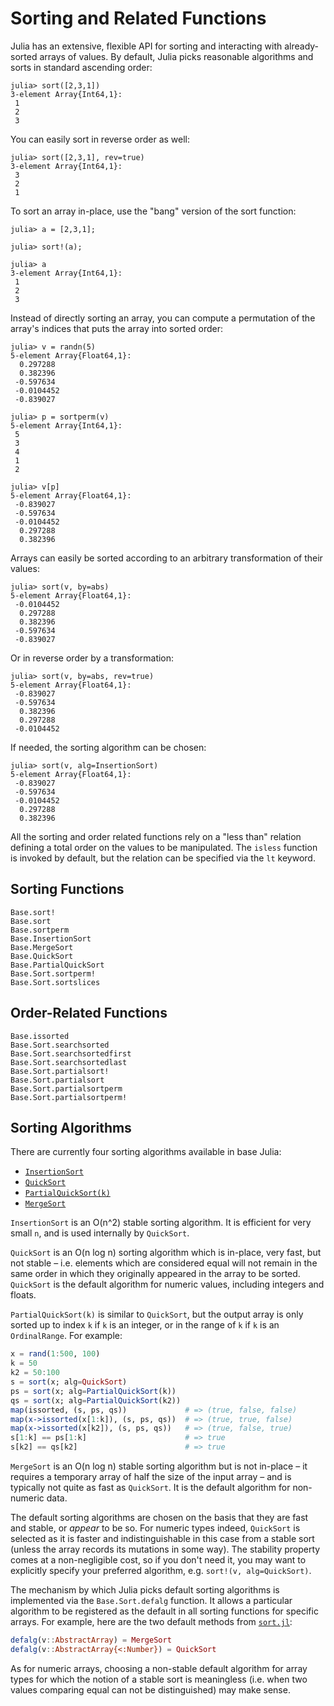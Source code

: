 # Sorting and Related Functions

Julia has an extensive, flexible API for sorting and interacting with already-sorted arrays of values. By default, Julia picks reasonable algorithms and sorts in standard ascending order:

```jldoctest
julia> sort([2,3,1])
3-element Array{Int64,1}:
 1
 2
 3
```

You can easily sort in reverse order as well:

```jldoctest
julia> sort([2,3,1], rev=true)
3-element Array{Int64,1}:
 3
 2
 1
```

To sort an array in-place, use the "bang" version of the sort function:

```jldoctest
julia> a = [2,3,1];

julia> sort!(a);

julia> a
3-element Array{Int64,1}:
 1
 2
 3
```

Instead of directly sorting an array, you can compute a permutation of the array's indices that puts the array into sorted order:

```julia-repl
julia> v = randn(5)
5-element Array{Float64,1}:
  0.297288
  0.382396
 -0.597634
 -0.0104452
 -0.839027

julia> p = sortperm(v)
5-element Array{Int64,1}:
 5
 3
 4
 1
 2

julia> v[p]
5-element Array{Float64,1}:
 -0.839027
 -0.597634
 -0.0104452
  0.297288
  0.382396
```

Arrays can easily be sorted according to an arbitrary transformation of their values:

```julia-repl
julia> sort(v, by=abs)
5-element Array{Float64,1}:
 -0.0104452
  0.297288
  0.382396
 -0.597634
 -0.839027
```

Or in reverse order by a transformation:

```julia-repl
julia> sort(v, by=abs, rev=true)
5-element Array{Float64,1}:
 -0.839027
 -0.597634
  0.382396
  0.297288
 -0.0104452
```

If needed, the sorting algorithm can be chosen:

```julia-repl
julia> sort(v, alg=InsertionSort)
5-element Array{Float64,1}:
 -0.839027
 -0.597634
 -0.0104452
  0.297288
  0.382396
```

All the sorting and order related functions rely on a "less than" relation defining a total order on the values to be manipulated. The `isless` function is invoked by default, but the relation can be specified via the `lt` keyword.

## Sorting Functions

```@docs
Base.sort!
Base.sort
Base.sortperm
Base.InsertionSort
Base.MergeSort
Base.QuickSort
Base.PartialQuickSort
Base.Sort.sortperm!
Base.Sort.sortslices
```

## Order-Related Functions

```@docs
Base.issorted
Base.Sort.searchsorted
Base.Sort.searchsortedfirst
Base.Sort.searchsortedlast
Base.Sort.partialsort!
Base.Sort.partialsort
Base.Sort.partialsortperm
Base.Sort.partialsortperm!
```

## Sorting Algorithms

There are currently four sorting algorithms available in base Julia:

* [`InsertionSort`](@ref)
* [`QuickSort`](@ref)
* [`PartialQuickSort(k)`](@ref)
* [`MergeSort`](@ref)

`InsertionSort` is an O(n^2) stable sorting algorithm. It is efficient for very small `n`, and is used internally by `QuickSort`.

`QuickSort` is an O(n log n) sorting algorithm which is in-place, very fast, but not stable – i.e. elements which are considered equal will not remain in the same order in which they originally appeared in the array to be sorted. `QuickSort` is the default algorithm for numeric values, including integers and floats.

`PartialQuickSort(k)` is similar to `QuickSort`, but the output array is only sorted up to index `k` if `k` is an integer, or in the range of `k` if `k` is an `OrdinalRange`. For example:

```julia
x = rand(1:500, 100)
k = 50
k2 = 50:100
s = sort(x; alg=QuickSort)
ps = sort(x; alg=PartialQuickSort(k))
qs = sort(x; alg=PartialQuickSort(k2))
map(issorted, (s, ps, qs))             # => (true, false, false)
map(x->issorted(x[1:k]), (s, ps, qs))  # => (true, true, false)
map(x->issorted(x[k2]), (s, ps, qs))   # => (true, false, true)
s[1:k] == ps[1:k]                      # => true
s[k2] == qs[k2]                        # => true
```

`MergeSort` is an O(n log n) stable sorting algorithm but is not in-place – it requires a temporary array of half the size of the input array – and is typically not quite as fast as `QuickSort`. It is the default algorithm for non-numeric data.

The default sorting algorithms are chosen on the basis that they are fast and stable, or *appear* to be so. For numeric types indeed, `QuickSort` is selected as it is faster and indistinguishable in this case from a stable sort (unless the array records its mutations in some way). The stability property comes at a non-negligible cost, so if you don't need it, you may want to explicitly specify your preferred algorithm, e.g. `sort!(v, alg=QuickSort)`.

The mechanism by which Julia picks default sorting algorithms is implemented via the `Base.Sort.defalg` function. It allows a particular algorithm to be registered as the default in all sorting functions for specific arrays. For example, here are the two default methods from [`sort.jl`](https://github.com/JuliaLang/julia/blob/master/base/sort.jl):

```julia
defalg(v::AbstractArray) = MergeSort
defalg(v::AbstractArray{<:Number}) = QuickSort
```

As for numeric arrays, choosing a non-stable default algorithm for array types for which the notion of a stable sort is meaningless (i.e. when two values comparing equal can not be distinguished) may make sense.